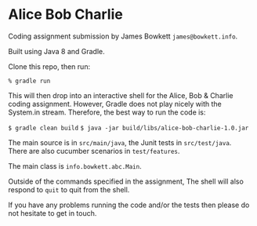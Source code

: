 Alice Bob Charlie
=================

Coding assignment submission by James Bowkett `james@bowkett.info`.

Built using Java 8 and Gradle.

Clone this repo, then run:

`% gradle run`

This will then drop into an interactive shell for the Alice, Bob & Charlie 
coding assignment.  However, Gradle does not play nicely with the System.in 
stream.  Therefore, the best way to run the code is:

`$ gradle clean build`
`$ java -jar build/libs/alice-bob-charlie-1.0.jar`

The main source is in `src/main/java`, the Junit tests in `src/test/java`.  
There are also cucumber scenarios in `test/features`.

The main class is `info.bowkett.abc.Main`.

Outside of the commands specified in the assignment, The shell will also respond 
to `quit` to quit from the shell.

If you have any problems running the code and/or the tests then please do not 
hesitate to get in touch.
